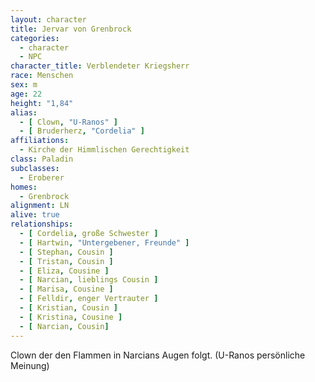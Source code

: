 ```yaml
---
layout: character
title: Jervar von Grenbrock
categories:
  - character
  - NPC
character_title: Verblendeter Kriegsherr
race: Menschen
sex: m
age: 22
height: "1,84"
alias:
  - [ Clown, "U-Ranos" ]
  - [ Bruderherz, "Cordelia" ]
affiliations:
  - Kirche der Himmlischen Gerechtigkeit
class: Paladin
subclasses:
  - Eroberer
homes:
  - Grenbrock
alignment: LN
alive: true
relationships:
  - [ Cordelia, große Schwester ]
  - [ Hartwin, "Untergebener, Freunde" ]
  - [ Stephan, Cousin ]
  - [ Tristan, Cousin ]
  - [ Eliza, Cousine ]
  - [ Narcian, lieblings Cousin ]
  - [ Marisa, Cousine ]
  - [ Felldir, enger Vertrauter ]
  - [ Kristian, Cousin ]
  - [ Kristina, Cousine ]
  - [ Narcian, Cousin]
---
```


Clown der den Flammen in Narcians Augen folgt. (U-Ranos persönliche Meinung)